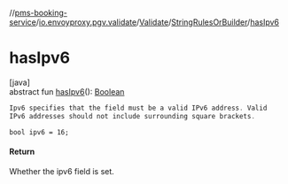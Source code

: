 //[pms-booking-service](../../../../index.md)/[io.envoyproxy.pgv.validate](../../index.md)/[Validate](../index.md)/[StringRulesOrBuilder](index.md)/[hasIpv6](has-ipv6.md)

# hasIpv6

[java]\
abstract fun [hasIpv6](has-ipv6.md)(): [Boolean](https://kotlinlang.org/api/core/kotlin-stdlib/kotlin/-boolean/index.html)

```kotlin
Ipv6 specifies that the field must be a valid IPv6 address. Valid
IPv6 addresses should not include surrounding square brackets.

```
`bool ipv6 = 16;`

#### Return

Whether the ipv6 field is set.